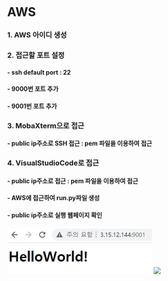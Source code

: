 # AWS

### 1. AWS 아이디 생성

### 2. 접근할 포트 설정
#### - ssh default port : 22
#### - 9000번 포트 추가
#### - 9001번 포트 추가

### 3. MobaXterm으로 접근
#### - public ip주소로 SSH 접근 : pem 파일을 이용하여 접근

### 4. VisualStudioCode로 접근
#### - public ip주소로 접근 : pem 파일을 이용하여 접근
#### - AWS에 접근하여 run.py파일 생성
#### - public ip주소로 실행 웹페이지 확인


<img src="https://github.com/MinseongS/AWS/blob/main/image/helloworld.PNG">
<img src="https://github.com/MinseongS/AWS/blob/main/image/h.PNG">
